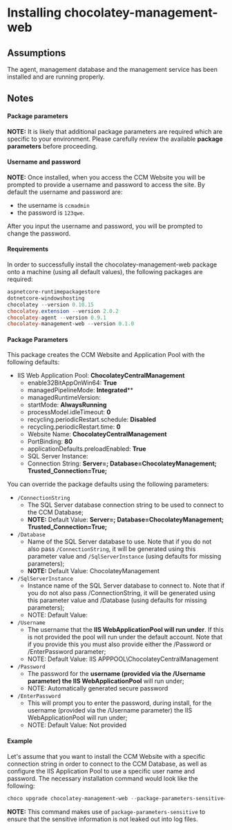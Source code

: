# Installing chocolatey-management-web

## Assumptions

The agent, management database and the management service has been installed and are running properly.

## Notes

#### Package parameters

**NOTE:** It is likely that additional package parameters are required which are specific to your environment. Please carefully review the available **package parameters** before proceeding.

#### Username and password
**NOTE:** Once installed, when you access the CCM Website you will be prompted to provide a username and password to access the site. 
By default the username and password are: 
* the username is ```ccmadmin``` 
* the password is ```123qwe```. 

After you input the username and password, you will be prompted to change the password.

#### Requirements 
In order to successfully install the chocolatey-management-web package onto a machine (using all default values), the following packages are required:

``` powershell
aspnetcore-runtimepackagestore
dotnetcore-windowshosting
chocolatey --version 0.10.15
chocolatey.extension --version 2.0.2
chocolatey-agent --version 0.9.1
chocolatey-management-web --version 0.1.0
```

#### Package Parameters
This package creates the CCM Website and Application Pool with the following defaults:

* IIS Web Application Pool: **ChocolateyCentralManagement**
  * enable32BitAppOnWin64: **True**
  * managedPipelineMode: **Integrated****
  * managedRuntimeVersion: **<blank>**
  * startMode: **AlwaysRunning**
  * processModel.idleTimeout: **0**
  * recycling.periodicRestart.schedule: **Disabled**
  * recycling.periodicRestart.time: **0**
  * Website Name: **ChocolateyCentralManagement**
  * PortBinding: **80**
  * applicationDefaults.preloadEnabled: **True**
  * SQL Server Instance: **<LOCAL COMPUTER FQDN NAME>**
  * Connection String: **Server=<LOCAL COMPUTER FQDN NAME>; Database=ChocolateyManagement; Trusted_Connection=True;**

You can override the package defaults using the following parameters:

* ```/ConnectionString```
  * The SQL Server database connection string to be used to connect to the CCM Database;
  * **NOTE:** Default Value: **Server=<LOCAL COMPUTER FQDN NAME>; Database=ChocolateyManagement; Trusted_Connection=True;**
* ```/Database```
  * Name of the SQL Server database to use. Note that if you do not also pass ```/ConnectionString```, it will be generated using this parameter value and ```/SqlServerInstance``` (using defaults for missing parameters);
  * **NOTE:** Default Value: ChocolateyManagement
* ```/SqlServerInstance```
  * Instance name of the SQL Server database to connect to. Note that if you do not also pass /ConnectionString, it will be generated using this parameter value and /Database (using defaults for missing parameters);
  * NOTE: Default Value: <LOCAL COMPUTER FQDN NAME>
* ```/Username```
  * The username that the **IIS WebApplicationPool will run under**. If this is not provided the pool will run under the default account. Note that if you provide this you must also provide either the /Password or /EnterPassword parameter;
  * NOTE: Default Value: IIS APPPOOL\ChocolateyCentralManagement
* ```/Password```
  * The password for the **username (provided via the /Username parameter) the IIS WebApplicationPool** will run under;
  * NOTE: Automatically generated secure password
* ```/EnterPassword```
  * This will prompt you to enter the password, during install, for the username (provided via the /Username parameter) the IIS WebApplicationPool will run under;
  * NOTE: Default Value: Not provided

#### Example
Let's assume that you want to install the CCM Website with a specific connection string in order to connect to the CCM Database, as well as configure the IIS Application Pool to use a specific user name and password. The necessary installation command would look like the following:

``` powershell
choco upgrade chocolatey-management-web --package-parameters-sensitive="'/ConnectionString=""Server=MACHINE1\SQLSERVERCCM;Database=ChocolateyManagement;User ID=ccmtest\ccmservice;Password=Password01;"" /Username=ccmwebserver\ccmserviceuser /Password=Password01'"

```

**NOTE:** This command makes use of ```package-parameters-sensitive``` to ensure that the sensitive information is not leaked out into log files.
